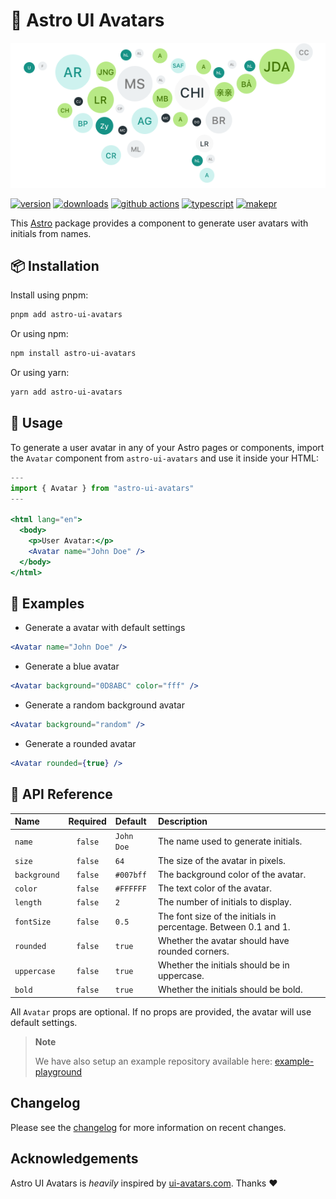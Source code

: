 # 🧔 Astro UI Avatars

<p align="center">
  <img src="../../assets/astro-ui-avatars/banner.png" alt="Astro UI Avatars banner">
</p>

[![version][version-badge]][npm]
[![downloads][downloads-badge]][npm]
[![github actions][github-actions-badge]][github-actions]
[![typescript][typescript-badge]][typescript]
[![makepr][makepr-badge]][makepr]

This [Astro](https://astro.build/) package provides a component to generate user avatars with initials from names.

## 📦 Installation

Install using pnpm:

```bash
pnpm add astro-ui-avatars
```

Or using npm:

```bash
npm install astro-ui-avatars
```

Or using yarn:

```bash
yarn add astro-ui-avatars
```

## 🥑 Usage

To generate a user avatar in any of your Astro pages or components, import the `Avatar` component from `astro-ui-avatars` and use it inside your HTML:

```jsx
---
import { Avatar } from "astro-ui-avatars"
---

<html lang="en">
  <body>
    <p>User Avatar:</p>
    <Avatar name="John Doe" />
  </body>
</html>
```

## 🎨 Examples

- Generate a avatar with default settings

```jsx
<Avatar name="John Doe" />
```

- Generate a blue avatar

```jsx
<Avatar background="0D8ABC" color="fff" />
```

- Generate a random background avatar

```jsx
<Avatar background="random" />
```

- Generate a rounded avatar

```jsx
<Avatar rounded={true} />
```

## 📖 API Reference

| Name         | Required | Default    | Description                                                     |
| :----------- | :------: | :--------- | :-------------------------------------------------------------- |
| `name`       | `false`  | `John Doe` | The name used to generate initials.                             |
| `size`       | `false`  | `64`       | The size of the avatar in pixels.                               |
| `background` | `false`  | `#007bff`  | The background color of the avatar.                             |
| `color`      | `false`  | `#FFFFFF`  | The text color of the avatar.                                   |
| `length`     | `false`  | `2`        | The number of initials to display.                              |
| `fontSize`   | `false`  | `0.5`      | The font size of the initials in percentage. Between 0.1 and 1. |
| `rounded`    | `false`  | `true`     | Whether the avatar should have rounded corners.                 |
| `uppercase`  | `false`  | `true`     | Whether the initials should be in uppercase.                    |
| `bold`       | `false`  | `true`     | Whether the initials should be bold.                            |

All `Avatar` props are optional. If no props are provided, the avatar will use default settings.

> **Note**
>
> We have also setup an example repository available here: [example-playground](../../apps/example-playground)

## Changelog

Please see the [changelog](CHANGELOG.md) for more information on recent changes.

## Acknowledgements

Astro UI Avatars is _heavily_ inspired by [ui-avatars.com][ui-avatars]. Thanks ❤️

[npm]: https://npmjs.com/package/astro-ui-avatars
[ui-avatars]: https://ui-avatars.com
[demo]: /apps/playground

<!-- Readme Badges -->

[version-badge]: https://img.shields.io/npm/v/astro-ui-avatars.svg
[downloads-badge]: https://img.shields.io/npm/dt/astro-ui-avatars
[github-actions]: https://github.com/codiume/orbit/actions
[github-actions-badge]: https://github.com/codiume/orbit/actions/workflows/node.js.yml/badge.svg
[typescript]: https://npmjs.com/package/astro-ui-avatars
[typescript-badge]: https://img.shields.io/npm/types/astro-ui-avatars
[makepr]: https://makeapullrequest.com
[makepr-badge]: https://img.shields.io/badge/PRs-welcome-brightgreen.svg
